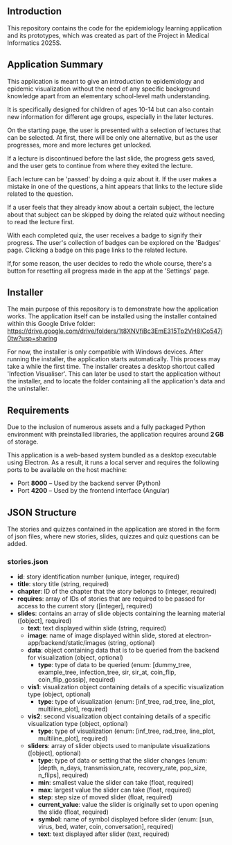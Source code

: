 ## Introduction

This repository contains the code for the epidemiology learning application and its prototypes, which was created as part of the Project in Medical Informatics 2025S.

## Application Summary

This application is meant to give an introduction to epidemiology and epidemic visualization without the need of any specific background knowledge apart from an elementary school-level math understanding.

It is specifically designed for children of ages 10-14 but can also contain new information for different age groups, especially in the later lectures.

On the starting page, the user is presented with a selection of lectures that can be selected. At first, there will be only one alternative, but as the user progresses, more and more lectures get unlocked.

If a lecture is discontinued before the last slide, the progress gets saved, and the user gets to continue from where they exited the lecture.

Each lecture can be 'passed' by doing a quiz about it. If the user makes a mistake in  one of the questions, a hint appears that links to the lecture slide related to the question.

If a user feels that they already know about a certain subject, the lecture about that subject can be skipped by doing the related quiz without needing to read the lecture first.

With each completed quiz, the user receives a badge to signify their progress. The user's collection of badges can be explored on the 'Badges' page. Clicking a badge on this page links to the related lecture.

If,for some reason, the user decides to redo the whole course, there's a button for resetting all progress made in the app at the 'Settings' page.

## Installer

The main purpose of this repository is to demonstrate how the application works. The application itself can be installed using the installer contained within this Google Drive folder:
https://drive.google.com/drive/folders/1t8XNVfiBc3EmE315Tp2VH8ICo547j0tw?usp=sharing

For now, the installer is only compatible with Windows devices.
After running the installer, the application starts automatically. This process may take a while the first time.
The installer creates a desktop shortcut called 'Infection Visualiser'. This can later be used to start the application without the installer, and to locate the folder containing all the application's data and the uninstaller.

## Requirements
Due to the inclusion of numerous assets and a fully packaged Python environment with preinstalled libraries, the application requires around **2 GB** of storage.

This application is a web-based system bundled as a desktop executable using Electron. As a result, it runs a local server and requires the following ports to be available on the host machine:

- Port **8000** – Used by the backend server (Python)
- Port **4200** – Used by the frontend interface (Angular)

## JSON Structure
The stories and quizzes contained in the application are stored in the form of json files, where new stories, slides, quizzes and quiz questions can be added.

### stories.json
- **id**: story identification number (unique, integer, required)
- **title**: story title (string, required)
- **chapter**: ID of the chapter that the story belongs to (integer, required)
- **requires**: array of IDs of stories that are required to be passed for access to the current story ([integer], required)
- **slides**: contains an array of slide objects containing the learning material ([object], required)
    - **text**: text displayed within slide (string, required)
    - **image**: name of image displayed within slide, stored at electron-app/backend/static/images (string, optional)
    - **data**: object containing data that is to be queried from the backend for visualization (object, optional)
        - **type**: type of data to be queried (enum: [dummy_tree, example_tree, infection_tree, sir, sir_at, coin_flip, coin_flip_gossip], required)
    - **vis1**: visualization object containing details of a specific visualization type (object, optional)
        - **type**: type of visualization (enum: [inf_tree, rad_tree, line_plot, multiline_plot], required)
    - **vis2**: second visualization object containing details of a specific visualization type (object, optional)
        - **type**: type of visualization (enum: [inf_tree, rad_tree, line_plot, multiline_plot], required)
    - **sliders**: array of slider objects used to manipulate visualizations ([object], optional)
        - **type**: type of data or setting that the slider changes (enum: [depth, n_days, transmission_rate, recovery_rate, pop_size, n_flips], required)
        - **min**: smallest value the slider can take (float, required)
        - **max**: largest value the slider can take (float, required)
        - **step**: step size of moved slider (float, required)
        - **current_value**: value the slider is originally set to upon opening the slide (float, required)
        - **symbol**: name of symbol displayed before slider (enum: [sun, virus, bed, water, coin, conversation], required)
        - **text**: text displayed after slider (text, required)

